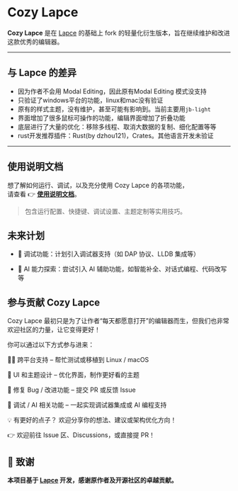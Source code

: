 # Cozy Lapce

**Cozy Lapce** 是在 [Lapce](https://github.com/lapce/lapce) 的基础上 fork 的轻量化衍生版本，旨在继续维护和改进这款优秀的编辑器。

---

## 与 Lapce 的差异

- 因为作者不会用 Modal Editing，因此原有Modal Editing 模式没支持
- 只验证了windows平台的功能，linux和mac没有验证
- 原有的样式主题，没有维护，甚至可能有影响到。当前主要用`jb-light`
- 界面增加了很多鼠标可操作的功能，编辑界面增加了折叠功能
- 底层进行了大量的优化：移除多线程、取消大数据的复制、细化配置等等
- rust开发推荐插件：Rust(by dzhou121)，Crates。其他语言开发未验证
---

## 使用说明文档

想了解如何运行、调试，以及充分使用 Cozy Lapce 的各项功能，  
请查看 👉 [**使用说明文档**](./docs/USAGE.md)。

> 包含运行配置、快捷键、调试设置、主题定制等实用技巧。


## 未来计划

- 🐞 调试功能：计划引入调试器支持（如 DAP 协议、LLDB 集成等）

- 🤖 AI 能力探索：尝试引入 AI 辅助功能，如智能补全、对话式编程、代码改写等

## 参与贡献 Cozy Lapce

Cozy Lapce 最初只是为了让作者“每天都愿意打开”的编辑器而生，但我们也非常欢迎社区的力量，让它变得更好！

你可以通过以下方式参与进来：

🧑‍💻 跨平台支持 – 帮忙测试或移植到 Linux / macOS

🎨 UI 和主题设计 – 优化界面，制作更好看的主题

🐞 修复 Bug / 改进功能 – 提交 PR 或反馈 Issue

🧪 调试 / AI 相关功能 – 一起实现调试器集成或 AI 编程支持

💡 有更好的点子？ 欢迎分享你的想法、建议或架构优化方向！

👉 欢迎前往 Issue 区、Discussions，或直接提 PR！

## 🙏 致谢

**本项目基于 [Lapce](https://github.com/lapce/lapce) 开发，感谢原作者及开源社区的卓越贡献。**